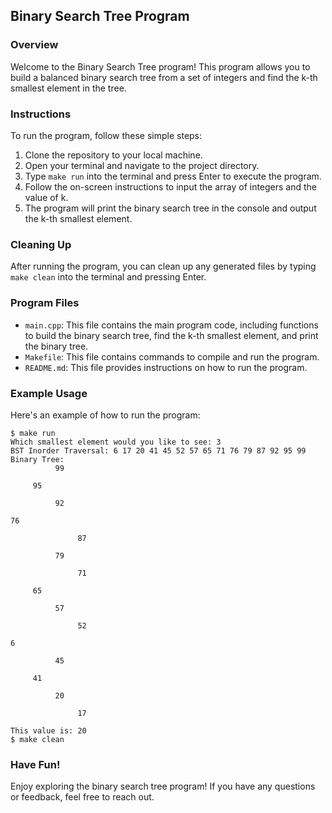 ## Binary Search Tree Program

### Overview
Welcome to the Binary Search Tree program! This program allows you to build a balanced binary search tree from a set of integers and find the k-th smallest element in the tree.

### Instructions
To run the program, follow these simple steps:
1. Clone the repository to your local machine.
2. Open your terminal and navigate to the project directory.
3. Type `make run` into the terminal and press Enter to execute the program.
4. Follow the on-screen instructions to input the array of integers and the value of k.
5. The program will print the binary search tree in the console and output the k-th smallest element.

### Cleaning Up
After running the program, you can clean up any generated files by typing `make clean` into the terminal and pressing Enter.

### Program Files
- `main.cpp`: This file contains the main program code, including functions to build the binary search tree, find the k-th smallest element, and print the binary tree.
- `Makefile`: This file contains commands to compile and run the program.
- `README.md`: This file provides instructions on how to run the program.

### Example Usage
Here's an example of how to run the program:
```
$ make run
Which smallest element would you like to see: 3
BST Inorder Traversal: 6 17 20 41 45 52 57 65 71 76 79 87 92 95 99
Binary Tree:
          99

     95

          92

76

               87

          79

               71

     65

          57

               52

6

          45

     41

          20

               17

This value is: 20
$ make clean
```

### Have Fun!
Enjoy exploring the binary search tree program! If you have any questions or feedback, feel free to reach out.